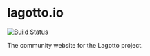 lagotto.io
========================

[![Build Status](https://travis-ci.org/lagotto/lagotto.github.io.png?branch=master)](https://travis-ci.org/lagotto/lagotto.github.io)

The community website for the Lagotto project.
